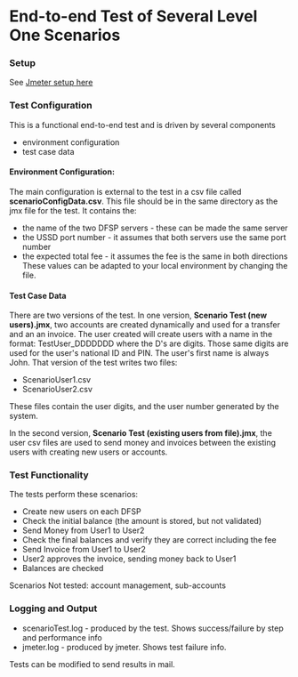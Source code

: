 # End-to-end Test of Several Level One Scenarios

### Setup

See [Jmeter setup here](../README.md#setup)

### Test Configuration

This is a functional end-to-end test and is driven by several components
- environment configuration
- test case data

#### Environment Configuration:
The main configuration is external to the test in a csv file called **scenarioConfigData.csv**. This file should be in the same directory as the jmx file for the test. It contains the:
* the name of the two DFSP servers - these can be made the same server
* the USSD port number - it assumes that both servers use the same port number
* the expected total fee - it assumes the fee is the same in both directions
These values can be adapted to your local environment by changing the file.

#### Test Case Data
There are two versions of the test. In one version, **Scenario Test (new users).jmx**, two accounts are created dynamically and used for a transfer and an an invoice. The user created will create users with a name in the format: TestUser_DDDDDDD where the D's are digits. Those same digits are used for the user's national ID and PIN. The user's first name is always John. That version of the test writes two files:
* ScenarioUser1.csv
* ScenarioUser2.csv

These files contain the user digits, and the user number generated by the system.

In the second version, **Scenario Test (existing users from file).jmx**, the user csv files are used to send money and invoices between the existing users with creating new users or accounts.

### Test Functionality
The tests perform these scenarios:
* Create new users on each DFSP
* Check the initial balance (the amount is stored, but not validated)
* Send Money from User1 to User2
* Check the final balances and verify they are correct including the fee
* Send Invoice from User1 to User2
* User2 approves the invoice, sending money back to User1
* Balances are checked

Scenarios Not tested: account management, sub-accounts

### Logging and Output
* scenarioTest.log - produced by the test. Shows success/failure by step and performance info
* jmeter.log - produced by jmeter. Shows test failure info.

Tests can be modified to send results in mail.
